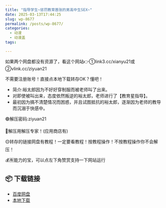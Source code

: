 ```yaml
---
title: "指导学生~惩罚教育嚣张的男高中生SEX~"
date: 2025-03-13T17:44:25
slug: wp-8677
permalink: /posts/wp-8677/
categories:
  - 动漫
  - 动漫盖
tags:

---
```


如果两个网盘都没有资源了，看这个网站👉①link3.cc/xianyu21或②vlink.cc/ziyuan21

不需要注册账号！直接点本地下载转存OK？懂吧！

*   简介:裕太郎因为不好好穿制服而被老师叫了出来。
*   对即使被叫出来，态度依然叛逆的裕太郎，老师进行了【教育星指导】。
*   最初因为搞不清楚情况而困惑，并且试图抵抗的裕太郎，逐渐因为老师的教导而沉溺于快感中。

🟢解压密码:ziyuan21

🔵解压用解压专家！(应用商店有)

🟡转存的链接网盘有教程！一定要看教程！按教程操作！不按教程操作你不会解压！

💰🈶能力的宝，可以点左下角赞赏支持一下网站运行

## 📦 下载链接
- [百度网盘](https://blziyuan21.com/pay-download/8677?key=8d7bd4ff4d&down_id=0)
- [本地下载](https://blziyuan21.com/pay-download/8677?key=8d7bd4ff4d&down_id=1)


